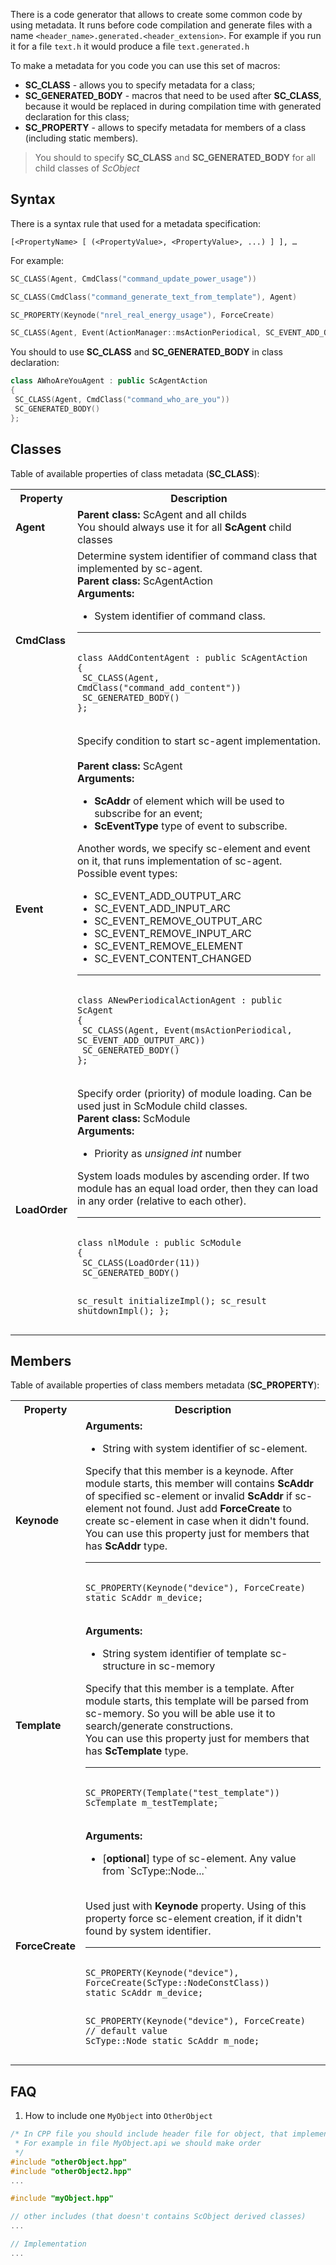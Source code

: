 

There is a code generator that allows to create some common code by using metadata. It runs before code compilation and generate files with a name `<header_name>.generated.<header_extension>`.
For example if you run it for a file `text.h` it would produce a file `text.generated.h`

To make a metadata for you code you can use this set of macros:
* **SC_CLASS** - allows you to specify metadata for a class;
* **SC_GENERATED_BODY** - macros that need to be used after **SC_CLASS**, because it would be replaced in during compilation time with generated declaration for this class;
* **SC_PROPERTY** - allows to specify metadata for members of a class (including static members).

> You should to specify **SC_CLASS** and **SC_GENERATED_BODY** for all child classes of *ScObject*

## Syntax
There is a syntax rule that used for a metadata specification:
```
[<PropertyName> [ (<PropertyValue>, <PropertyValue>, ...) ] ], …
```

For example:

```cpp
SC_CLASS(Agent, CmdClass("command_update_power_usage"))
```
```cpp
SC_CLASS(CmdClass("command_generate_text_from_template"), Agent)
```
```cpp
SC_PROPERTY(Keynode("nrel_real_energy_usage"), ForceCreate)
```
```cpp
SC_CLASS(Agent, Event(ActionManager::msActionPeriodical, SC_EVENT_ADD_OUTPUT_ARC))
```

You should to use **SC_CLASS** and **SC_GENERATED_BODY** in class declaration:
```cpp
class AWhoAreYouAgent : public ScAgentAction
{
 SC_CLASS(Agent, CmdClass("command_who_are_you"))
 SC_GENERATED_BODY()
};
```

## Classes
Table of available properties of class metadata (**SC_CLASS**):

<table>
  <tr>
    <th>Property</td>
    <th>Description</td>
  </tr>
  <tr>
    <td><strong>Agent</strong></td>
    <td><strong>Parent class:</strong> ScAgent and all childs
      <br/>You should always use it for all <strong>ScAgent</strong> child classes
    </td>
  </tr>

  <tr>
    <td><strong>CmdClass</strong></td>
    <td>Determine system identifier of command class that implemented by sc-agent.
    <br/><strong>Parent class:</strong> ScAgentAction
    <br/><strong>Arguments:</strong>
    <ul>
      <li>System identifier of command class.</li>
    </ul>
    <hr/>
    <pre><code class="cpp hljs">
class AAddContentAgent : public ScAgentAction
{
 SC_CLASS(Agent, CmdClass("command_add_content"))
 SC_GENERATED_BODY()
};
    </code></pre>
    </td>
  </tr>

  <tr>
    <td><strong>Event</strong></td>
    <td>Specify condition to start sc-agent implementation.<br/>
      <br/><strong>Parent class:</strong> ScAgent
      <br/><strong>Arguments:</strong>
      <ul>
        <li><strong>ScAddr</strong> of element which will be used to subscribe for an event;</li>
        <li><strong>ScEventType</strong> type of event to subscribe.</li>
      </ul>
      Another words, we specify sc-element and event on it, that runs implementation of sc-agent. Possible event types:
      <ul>
        <li>SC_EVENT_ADD_OUTPUT_ARC</li>
        <li>SC_EVENT_ADD_INPUT_ARC</li>
        <li>SC_EVENT_REMOVE_OUTPUT_ARC</li>
        <li>SC_EVENT_REMOVE_INPUT_ARC</li>
        <li>SC_EVENT_REMOVE_ELEMENT</li>
        <li>SC_EVENT_CONTENT_CHANGED</li>
      </ul>
      <hr/>
      <pre><code class="cpp hljs">
class ANewPeriodicalActionAgent : public ScAgent
{
 SC_CLASS(Agent, Event(msActionPeriodical, SC_EVENT_ADD_OUTPUT_ARC))
 SC_GENERATED_BODY()
};
      </code></pre>
    </td>
  </tr>

  <tr>
    <td><strong>LoadOrder</strong></td>
    <td>Specify order (priority) of module loading. Can be used just in ScModule child classes.
      <br/><strong>Parent class:</strong> ScModule
      <br/><strong>Arguments:</strong>
      <ul>
        <li>Priority as <i>unsigned int</i> number</li>
      </ul>
      System loads modules by ascending order. If two module has an equal load order, then they can load in any order (relative to each other).
      <hr/>
      <pre><code class="cpp hljs">
class nlModule : public ScModule
{
 SC_CLASS(LoadOrder(11))
 SC_GENERATED_BODY()

 sc_result initializeImpl();
 sc_result shutdownImpl();
};
      </code></pre>
    </td>
  </tr>
</table>


## Members
Table of available properties of class members metadata (**SC_PROPERTY**):
<table>

  <tr>
    <th>Property</th>
    <th>Description</th>
  </tr>

  <tr>
    <td><strong>Keynode</strong></td>
    <td>
      <strong>Arguments:</strong>
      <ul>
        <li>String with system identifier of sc-element.</li>
      </ul>
      Specify that this member is a keynode. After module starts, this member will contains <strong>ScAddr</strong> of specified sc-element or invalid <strong>ScAddr</strong> if sc-element not found. Just add <strong>ForceCreate</strong> to create sc-element in case when it didn't found.
      <br/>You can use this property just for members that has <strong>ScAddr</strong> type.
      <hr/>
      <pre><code class="cpp hljs">
SC_PROPERTY(Keynode("device"), ForceCreate)
static ScAddr m_device;
      </code></pre>
    </td>
  </tr>

  <tr>
    <td><strong>Template</strong></td>
    <td>
      <strong>Arguments:</strong>
      <ul>
        <li>String system identifier of template sc-structure in sc-memory</li>
      </ul>
      Specify that this member is a template. After module starts, this template will be parsed from sc-memory. So you will be able use it to search/generate constructions.
      <br/>You can use this property just for members that has <strong>ScTemplate</strong> type.
      <hr/>
      <pre><code class="cpp hljs">
SC_PROPERTY(Template("test_template"))
ScTemplate m_testTemplate;
      </code></pre>
    </td>
  </tr>

  <tr>
    <td><strong>ForceCreate</strong></td>
    <td>
      <strong>Arguments:</strong>
      <ul>
        <li>[<strong>optional</strong>] type of sc-element. Any value from `ScType::Node...`</li>
      </ul>
      <br/>Used just with <strong>Keynode</strong> property. Using of this property force sc-element creation, if it didn't found by system identifier.
      <hr/>
      <pre><code class="cpp hljs">
SC_PROPERTY(Keynode("device"), ForceCreate(ScType::NodeConstClass))
static ScAddr m_device;

SC_PROPERTY(Keynode("device"), ForceCreate) // default value ScType::Node
static ScAddr m_node;
      </code></pre>
    </td>
  </tr>

</table>


## FAQ

1. How to include one `MyObject` into `OtherObject`
```cpp
/* In CPP file you should include header file for object, that implemented in this file
 * For example in file MyObject.api we should make order
 */
#include "otherObject.hpp"
#include "otherObject2.hpp"
...

#include "myObject.hpp"

// other includes (that doesn't contains ScObject derived classes)
...

// Implementation
...
```

